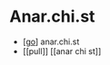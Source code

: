 # Anar.chi.st

- [[go]] anar.chi.st
- [[pull]] [[anar chi st]]

[//begin]: # "Autogenerated link references for markdown compatibility"
[go]: go "Go"
[//end]: # "Autogenerated link references"

